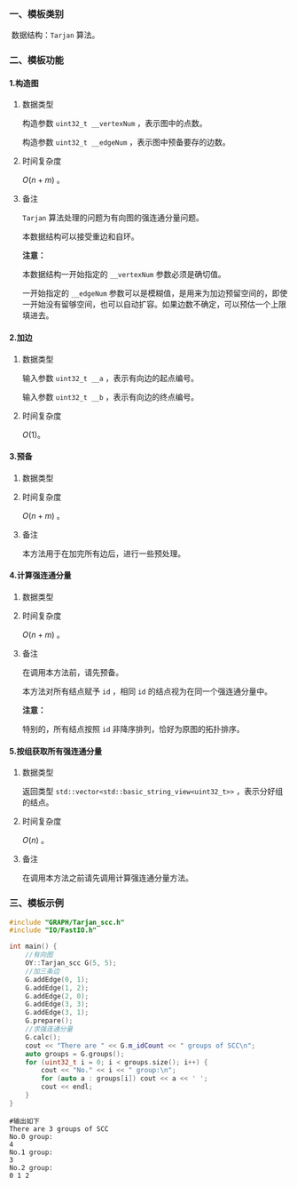 ### 一、模板类别

​	数据结构：`Tarjan` 算法。

### 二、模板功能

#### 1.构造图

1. 数据类型

   构造参数 `uint32_t __vertexNum`​ ，表示图中的点数。

   构造参数 `uint32_t __edgeNum` ，表示图中预备要存的边数。

2. 时间复杂度

   $O(n+m)$ 。

3. 备注

   `Tarjan` 算法处理的问题为有向图的强连通分量问题。

   本数据结构可以接受重边和自环。
   
   **注意：**

   本数据结构一开始指定的 `__vertexNum` 参数必须是确切值。
   
   一开始指定的 `__edgeNum` 参数可以是模糊值，是用来为加边预留空间的，即使一开始没有留够空间，也可以自动扩容。如果边数不确定，可以预估一个上限填进去。

#### 2.加边

1. 数据类型

   输入参数 `uint32_t __a`​ ，表示有向边的起点编号。

   输入参数 `uint32_t __b` ，表示有向边的终点编号。

2. 时间复杂度

   $O(1)$。


#### 3.预备

1. 数据类型

2. 时间复杂度

   $O(n+m)$ 。

3. 备注

   本方法用于在加完所有边后，进行一些预处理。

#### 4.计算强连通分量

1. 数据类型

2. 时间复杂度

   $O(n+m)$ 。

3. 备注

   在调用本方法前，请先预备。
   
   本方法对所有结点赋予 `id` ，相同 `id` 的结点视为在同一个强连通分量中。
   
   **注意：**
   
   特别的，所有结点按照 `id` 非降序排列，恰好为原图的拓扑排序。


#### 5.按组获取所有强连通分量

1. 数据类型

   返回类型 `std::vector<std::basic_string_view<uint32_t>>` ，表示分好组的结点。

2. 时间复杂度

   $O(n)$ 。

3. 备注

   在调用本方法之前请先调用计算强连通分量方法。
   

### 三、模板示例

```c++
#include "GRAPH/Tarjan_scc.h"
#include "IO/FastIO.h"

int main() {
    //有向图
    OY::Tarjan_scc G(5, 5);
    //加三条边
    G.addEdge(0, 1);
    G.addEdge(1, 2);
    G.addEdge(2, 0);
    G.addEdge(3, 3);
    G.addEdge(3, 1);
    G.prepare();
    //求强连通分量
    G.calc();
    cout << "There are " << G.m_idCount << " groups of SCC\n";
    auto groups = G.groups();
    for (uint32_t i = 0; i < groups.size(); i++) {
        cout << "No." << i << " group:\n";
        for (auto a : groups[i]) cout << a << ' ';
        cout << endl;
    }
}
```

```
#输出如下
There are 3 groups of SCC
No.0 group:
4 
No.1 group:
3 
No.2 group:
0 1 2 

```

